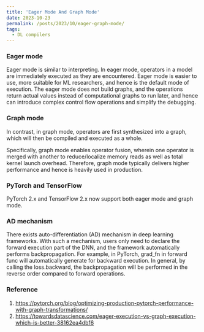 ```yaml
---
title: 'Eager Mode And Graph Mode'
date: 2023-10-23
permalink: /posts/2023/10/eager-graph-mode/
tags:
  - DL compilers
---
```


### Eager mode

Eager mode is similar to interpreting. In eager mode, operators in a model are immediately executed as they are encountered. Eager mode is easier to use, more suitable for ML researchers, and hence is the default mode of execution. The eager mode does not build graphs, and the operations return actual values instead of computational graphs to run later, and hence can introduce complex control flow operations and simplify the debugging. 

### Graph mode

In contrast, in graph mode, operators are first synthesized into a graph, which will then be compiled and executed as a whole.

Specifically, graph mode enables operator fusion, wherein one operator is merged with another to reduce/localize memory reads as well as total kernel launch overhead. Therefore, graph mode typically delivers higher performance and hence is heavily used in production.

### PyTorch and TensorFlow

PyTorch 2.x and TensorFlow 2.x now support both eager mode and graph mode.

### AD mechanism

There exists auto-differentiation (AD) mechanism in deep learning frameworks. With such a mechanism, users only need to declare the forward execution part of the DNN, and the framework automatically performs backpropagation. For example, in PyTorch, grad_fn in forward func will automatically generate for backward execution. In general, by calling the loss.backward, the backpropagation will be performed in the reverse order compared to forward operations.

### Reference

1. https://pytorch.org/blog/optimizing-production-pytorch-performance-with-graph-transformations/
2. https://towardsdatascience.com/eager-execution-vs-graph-execution-which-is-better-38162ea4dbf6